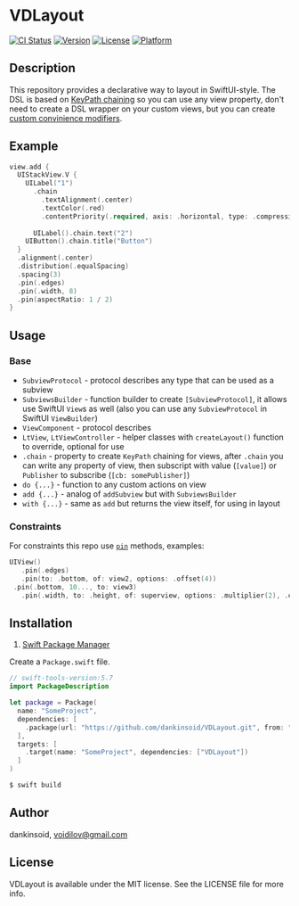 # VDLayout

[![CI Status](https://img.shields.io/travis/dankinsoid/VDLayout.svg?style=flat)](https://travis-ci.org/dankinsoid/VDLayout)
[![Version](https://img.shields.io/cocoapods/v/VDLayout.svg?style=flat)](https://cocoapods.org/pods/VDLayout)
[![License](https://img.shields.io/cocoapods/l/VDLayout.svg?style=flat)](https://cocoapods.org/pods/VDLayout)
[![Platform](https://img.shields.io/cocoapods/p/VDLayout.svg?style=flat)](https://cocoapods.org/pods/VDLayout)


## Description
This repository provides a declarative way to layout in SwiftUI-style. The DSL is based on [KeyPath chaining](https://github.com/dankinsoid/VDChain) so you can use any view property, don't need to create a DSL wrapper on your custom views, but you can create [custom convinience modifiers](Sources/VDLayout/Modifiers).

## Example

```swift
view.add {
  UIStackView.V {
    UILabel("1")
      .chain
	    .textAlignment(.center)
	    .textColor(.red)
	    .contentPriority(.required, axis: .horizontal, type: .compression)
	    
	  UILabel().chain.text("2")
    UIButton().chain.title("Button")
  }
  .alignment(.center)
  .distribution(.equalSpacing)
  .spacing(3)
  .pin(.edges)
  .pin(.width, 8)
  .pin(aspectRatio: 1 / 2)
}
```
## Usage

### Base
 - `SubviewProtocol` - protocol describes any type that can be used as a subview
 - `SubviewsBuilder` - function builder to create `[SubviewProtocol]`, it allows use SwiftUI `View`s as well (also you can use any `SubviewProtocol` in SwiftUI `ViewBuilder`)
 - `ViewComponent` - protocol describes 
 - `LtView`, `LtViewController` - helper classes with `createLayout()` function to override, optional for use
 - `.chain` - property to create `KeyPath` chaining for views, after `.chain` you can write any property of view, then subscript with value (`[value]`) or `Publisher` to subscribe (`[cb: somePublisher]`)
 - `do {...}` - function to any custom actions on view
 - `add {...}` - analog of `addSubview` but with `SubviewsBuilder`
 - `with {...}` - same as `add` but returns the view itself, for using in layout
 
 ### Constraints
 For constraints this repo use [`pin`](https://github.com/dankinsoid/VDPin.git) methods, examples:
 ```swift
 UIView()
 	.pin(.edges)
 	.pin(to: .bottom, of: view2, options: .offset(4))
  .pin(.bottom, 10..., to: view3)  
 	.pin(.width, to: .height, of: superview, options: .multiplier(2), .offset(10))
 ```
 
## Installation
1. [Swift Package Manager](https://github.com/apple/swift-package-manager)

Create a `Package.swift` file.
```swift
// swift-tools-version:5.7
import PackageDescription

let package = Package(
  name: "SomeProject",
  dependencies: [
    .package(url: "https://github.com/dankinsoid/VDLayout.git", from: "4.6.2")
  ],
  targets: [
    .target(name: "SomeProject", dependencies: ["VDLayout"])
  ]
)
```
```ruby
$ swift build
```

## Author

dankinsoid, voidilov@gmail.com

## License

VDLayout is available under the MIT license. See the LICENSE file for more info.

